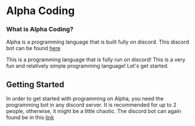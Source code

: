 # Alpha Coding

### What is Alpha Coding?

Alpha is a programming language that is built fully on discord. This discord bot can be found [here](https://discord.com/api/oauth2/authorize?client_id=833746120462041109&permissions=8&scope=bot)

This is a programming language that is fully run on discord! 
This is a very fun and relatively simple programming language!
Let's get started.

## Getting Started

In order to get started with programming on Alpha, you need the programming bot in any discord server.
It is recommended for up to 2 people, otherwise, it might be a little chaotic.
The discord bot can again found be in this [link](https://discord.com/api/oauth2/authorize?client_id=833746120462041109&permissions=8&scope=bot)

